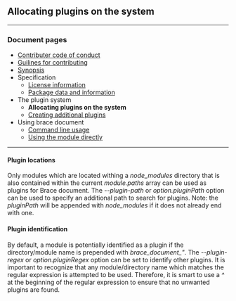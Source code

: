 ## Allocating plugins on the system

---
### Document pages
* [Contributer code of conduct](https://github.com/restarian/brace_document/blob/master/docs/contributer_code_of_conduct.md)
* [Guilines for contributing](https://github.com/restarian/brace_document/blob/master/docs/guilines_for_contributing.md)
* [Synopsis](https://github.com/restarian/brace_document/blob/master/docs/synopsis.md)
* Specification
  * [License information](https://github.com/restarian/brace_document/blob/master/docs/specification/license_information.md)
  * [Package data and information](https://github.com/restarian/brace_document/blob/master/docs/specification/package_data_and_information.md)
* The plugin system
  * **Allocating plugins on the system**
  * [Creating additional plugins](https://github.com/restarian/brace_document/blob/master/docs/the_plugin_system/creating_additional_plugins.md)
* Using brace document
  * [Command line usage](https://github.com/restarian/brace_document/blob/master/docs/using_brace_document/command_line_usage.md)
  * [Using the module directly](https://github.com/restarian/brace_document/blob/master/docs/using_brace_document/using_the_module_directly.md)

---

#### Plugin locations
Only modules which are located withing a *node_modules* directory that is also contained within the current *module.paths* array can be used as plugins for Brace document. The *--plugin-path* or *option.pluginPath* option can be used to specify an additional path to search for plugins.
Note: the *pluginPath* will be appended with *node_modules* if it does not already end with one.

#### Plugin identification
By default, a module is potentially identified as a plugin if the directory/module name is prepended with *brace_document_"*. 
The *--plugin-regex* or *option.pluginRegex* option can be set to identify other plugins. It is important to recognize that any module/directory name which matches the regular expression is attempted to be used. Therefore, it is smart to use a *^* at the beginning of the regular expression to ensure that no unwanted plugins are found.






